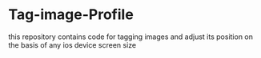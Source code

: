 # Tag-image-Profile
this repository contains code for tagging images and adjust its position on the basis of any ios device screen size
